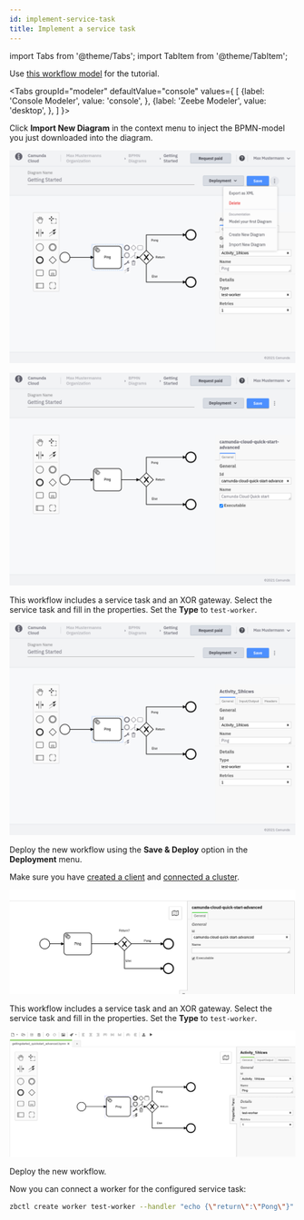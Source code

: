 ```yaml
---
id: implement-service-task
title: Implement a service task
---
```


import Tabs from '@theme/Tabs';
import TabItem from '@theme/TabItem';

Use [this workflow model](./bpmn/gettingstarted_quickstart_advanced.bpmn) for the tutorial.

<Tabs groupId="modeler" defaultValue="console" values={
[
{label: 'Console Modeler', value: 'console', },
{label: 'Zeebe Modeler', value: 'desktop', },
]
}>

<TabItem value='console'>

Click **Import New Diagram** in the context menu to inject the BPMN-model you just downloaded into the diagram.

![import](../../product-manuals/modeler/cloud-modeler/img/cloud-modeler-import.png)

![processId-cloud](./img/cloud-modeler-advanced-process-id.png)

This workflow includes a service task and an XOR gateway. Select the service task and fill in the properties. Set the **Type** to `test-worker`.

![workflow-cloud](./img/cloud-modeler-advanced.png)

Deploy the new workflow using the **Save & Deploy** option in the **Deployment** menu.

Make sure you have [created a client](./setup-client-connection-credentials.md) and [connected a cluster](connect-to-your-cluster.md).

</TabItem>

<TabItem value='desktop'>

![processId](./img/zeebe-modeler-advanced-process-id.png)

This workflow includes a service task and an XOR gateway. Select the service task and fill in the properties. Set the **Type** to `test-worker`.

![workflow](./img/zeebe-modeler-advanced.png)

Deploy the new workflow.

</TabItem>
</Tabs>

Now you can connect a worker for the configured service task:

```bash
zbctl create worker test-worker --handler "echo {\"return\":\"Pong\"}"
```
